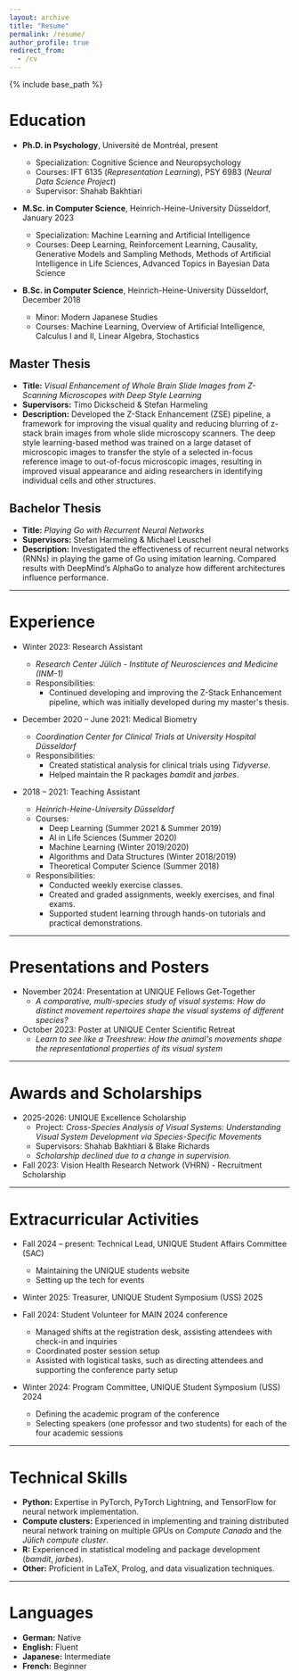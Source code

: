 ```yaml
--- 
layout: archive
title: "Resume"
permalink: /resume/
author_profile: true
redirect_from:
  - /cv
---
```


{% include base_path %}

# Education

* **Ph.D. in Psychology**, Université de Montréal, present
  <!-- * GPA: 4.129 -->
  * Specialization: Cognitive Science and Neuropsychology
  * Courses: IFT 6135 (*Representation Learning*), PSY 6983 (*Neural Data Science Project*)
  * Supervisor: Shahab Bakhtiari

* **M.Sc. in Computer Science**, Heinrich-Heine-University Düsseldorf, January 2023
  <!-- * GPA: Very good (1.1)[^1] -->
  * Specialization: Machine Learning and Artificial Intelligence
  * Courses: Deep Learning, Reinforcement Learning, Causality, Generative Models and Sampling Methods, Methods of Artificial Intelligence in Life Sciences, Advanced Topics in Bayesian Data Science

* **B.Sc. in Computer Science**, Heinrich-Heine-University Düsseldorf, December 2018
  <!-- * GPA: Very good (1.5)[^1] -->
  * Minor: Modern Japanese Studies
  * Courses: Machine Learning, Overview of Artificial Intelligence, Calculus I and II, Linear Algebra, Stochastics

<!-- [^1]: [German grading system](https://en.wikipedia.org/wiki/Academic_grading_in_Germany#Tertiary_education) -->

## Master Thesis

* **Title:** *Visual Enhancement of Whole Brain Slide Images from Z-Scanning Microscopes with Deep Style Learning*
* **Supervisors:** Timo Dickscheid & Stefan Harmeling
* **Description:** Developed the Z-Stack Enhancement (ZSE) pipeline, a framework for improving the visual quality and reducing blurring of z-stack brain images from whole slide microscopy scanners. The deep style learning-based method was trained on a large dataset of microscopic images to transfer the style of a selected in-focus reference image to out-of-focus microscopic images, resulting in improved visual appearance and aiding researchers in identifying individual cells and other structures.

## Bachelor Thesis

* **Title:** *Playing Go with Recurrent Neural Networks*
* **Supervisors:** Stefan Harmeling & Michael Leuschel
* **Description:** Investigated the effectiveness of recurrent neural networks (RNNs) in playing the game of Go using imitation learning. Compared results with DeepMind’s AlphaGo to analyze how different architectures influence performance.


***
# Experience

<!-- * Fall 2024: Teaching Assistant
  * *Université de Montréal*
  * Course: PSY6913 IA, psychologie et neuroscience cognitive
  * Responsibilities:
    * Creating assignments and their solutions. -->

* Winter 2023: Research Assistant
  * *Research Center Jülich - Institute of Neurosciences and Medicine (INM-1)*
  * Responsibilities:
    * Continued developing and improving the Z-Stack Enhancement pipeline, which was initially developed during my master's thesis.

* December 2020 – June 2021: Medical Biometry
  * *Coordination Center for Clinical Trials at University Hospital Düsseldorf*
  * Responsibilities:
    * Created statistical analysis for clinical trials using *Tidyverse*.
    * Helped maintain the R packages *bamdit* and *jarbes*.

* 2018 – 2021: Teaching Assistant
  * *Heinrich-Heine-University Düsseldorf*
  * Courses:
    * Deep Learning (Summer 2021 & Summer 2019)
    * AI in Life Sciences (Summer 2020)
    * Machine Learning (Winter 2019/2020)
    * Algorithms and Data Structures (Winter 2018/2019)
    * Theoretical Computer Science (Summer 2018)
  * Responsibilities:
    * Conducted weekly exercise classes.
    * Created and graded assignments, weekly exercises, and final exams.
    * Supported student learning through hands-on tutorials and practical demonstrations.


***
# Presentations and Posters

* November 2024: Presentation at UNIQUE Fellows Get-Together
  * *A comparative, multi-species study of visual systems: How do distinct movement repertoires shape the visual systems of different species?*
* October 2023: Poster at UNIQUE Center Scientific Retreat
  * *Learn to see like a Treeshrew: How the animal's movements shape the representational properties of its visual system*


***
# Awards and Scholarships

* 2025-2026: UNIQUE Excellence Scholarship
  * Project: *Cross-Species Analysis of Visual Systems: Understanding Visual System Development via Species-Specific Movements*
  * Supervisors: Shahab Bakhtiari & Blake Richards
  * *Scholarship declined due to a change in supervision.*
* Fall 2023: Vision Health Research Network (VHRN) - Recruitment Scholarship


***
# Extracurricular Activities

* Fall 2024 – present: Technical Lead, UNIQUE Student Affairs Committee (SAC)
  * Maintaining the UNIQUE students website
  * Setting up the tech for events

* Winter 2025: Treasurer, UNIQUE Student Symposium (USS) 2025

* Fall 2024: Student Volunteer for MAIN 2024 conference
  * Managed shifts at the registration desk, assisting attendees with check-in and inquiries
  * Coordinated poster session setup
  * Assisted with logistical tasks, such as directing attendees and supporting the conference party setup

* Winter 2024: Program Committee, UNIQUE Student Symposium (USS) 2024
  * Defining the academic program of the conference
  * Selecting speakers (one professor and two students) for each of the four academic sessions


***
# Technical Skills

* **Python:** Expertise in PyTorch, PyTorch Lightning, and TensorFlow for neural network implementation.
* **Compute clusters:** Experienced in implementing and training distributed neural network training on multiple GPUs on *Compute Canada* and the *Jülich compute cluster*.
* **R:** Experienced in statistical modeling and package development (*bamdit*, *jarbes*).
* **Other:** Proficient in LaTeX, Prolog, and data visualization techniques.


***
# Languages

* **German:** Native
* **English:** Fluent
* **Japanese:** Intermediate
* **French:** Beginner

<!-- ***

Footnote
------ -->